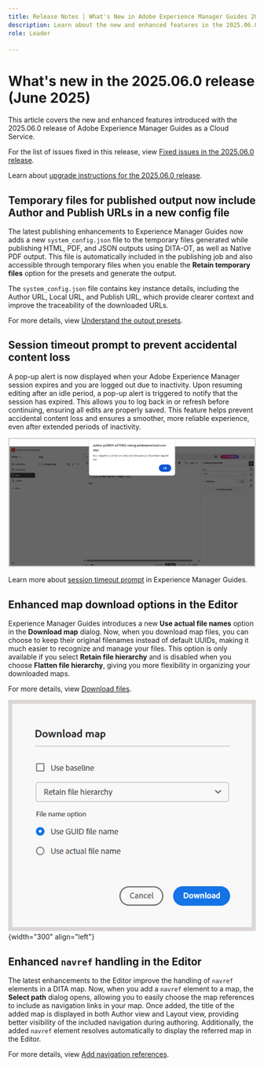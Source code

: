 ```yaml
---
title: Release Notes | What's New in Adobe Experience Manager Guides 2025.06.0 release
description: Learn about the new and enhanced features in the 2025.06.0 release of Adobe Experience Manager Guides
role: Leader

---
```

# What's new in the 2025.06.0 release (June 2025)

This article covers the new and enhanced features introduced with the 2025.06.0 release of Adobe Experience Manager Guides as a Cloud Service.

For the list of issues fixed in this release, view [Fixed issues in the 2025.06.0 release](fixed-issues-2025-06-0.md).

Learn about [upgrade instructions for the 2025.06.0  release](../release-info/upgrade-instructions-2025-06-0.md).

## Temporary files for published output now include Author and Publish URLs in a new config file

The latest publishing enhancements to Experience Manager Guides now adds a new `system_config.json` file to the temporary files generated while publishing HTML, PDF, and JSON outputs using DITA-OT, as well as Native PDF output. This file is automatically included in the publishing job and also accessible through temporary files when you enable the **Retain temporary files** option for the presets and generate the output.

The `system_config.json` file contains key instance details, including the Author URL, Local URL, and Publish URL, which provide clearer context and improve the traceability of the downloaded URLs.

For more details, view [Understand the output presets](../user-guide/generate-output-understand-presets.md).

## Session timeout prompt to prevent accidental content loss

A pop-up alert is now displayed when your Adobe Experience Manager session expires and you are logged out due to inactivity. Upon resuming editing after an idle period, a pop-up alert is triggered to notify that the session has expired. This allows you to log back in or refresh before continuing, ensuring all edits are properly saved. This feature helps prevent accidental content loss and ensures a smoother, more reliable experience, even after extended periods of inactivity.

![](assets/sign-out-prompt.png)

Learn more about [session timeout prompt](../user-guide/session-timeout-prompt.md) in Experience Manager Guides. 

## Enhanced map download options in the Editor

Experience Manager Guides introduces a new **Use actual file names** option in the **Download map** dialog. Now, when you download map files, you can choose to keep their original filenames instead of default UUIDs, making it much easier to recognize and manage your files. This option is only available if you select **Retain file hierarchy** and is disabled when you choose **Flatten file hierarchy**, giving you more flexibility in organizing your downloaded maps.

For more details, view [Download files](../user-guide/authoring-download-assets.md#download-a-dita-map-file-from-the-editor).

![](assets/download-map-dialog-new.png){width="300" align="left"}


## Enhanced `navref` handling in the Editor

The latest enhancements to the Editor improve the handling of `navref` elements in a DITA map. Now, when you add a `navref` element to a map, the **Select path** dialog opens, allowing you to easily choose the map references to include as navigation links in your map. Once added, the title of the added map is displayed in both Author view and Layout view, providing better visibility of the included navigation during authoring.  Additionally, the added `navref` element resolves automatically to display the referred map in the Editor.

For more details, view [Add navigation references](../user-guide/map-editor-other-features.md#add-navigation-references).

